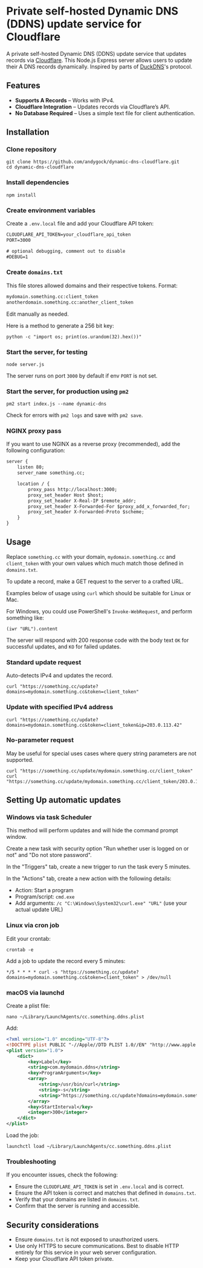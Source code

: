 # Private self-hosted Dynamic DNS (DDNS) update service for Cloudflare

A private self-hosted Dynamic DNS (DDNS) update service that updates records via [Cloudflare](https://www.cloudflare.com/). This Node.js Express server allows users to update their A DNS records dynamically. Inspired by parts of [DuckDNS](https://www.duckdns.org/)'s protocol.

## Features

- **Supports A Records** – Works with IPv4.
- **Cloudflare Integration** – Updates records via Cloudflare’s API.
- **No Database Required** – Uses a simple text file for client authentication.

## Installation

### Clone repository

    git clone https://github.com/andygock/dynamic-dns-cloudflare.git
    cd dynamic-dns-cloudflare

### Install dependencies

    npm install

### Create environment variables

Create a `.env.local` file and add your Cloudflare API token:

```txt
CLOUDFLARE_API_TOKEN=your_cloudflare_api_token
PORT=3000

# optional debugging, comment out to disable
#DEBUG=1
```

### Create `domains.txt`

This file stores allowed domains and their respective tokens. Format:

```txt
mydomain.something.cc:client_token
anotherdomain.something.cc:another_client_token
```

Edit manually as needed.

Here is a method to generate a 256 bit key:

    python -c "import os; print(os.urandom(32).hex())"

### Start the server, for testing

    node server.js

The server runs on port `3000` by default if env `PORT` is not set.

### Start the server, for production using `pm2`

    pm2 start index.js --name dynamic-dns

Check for errors with `pm2 logs` and save with `pm2 save`.

### NGINX proxy pass

If you want to use NGINX as a reverse proxy (recommended), add the following configuration:

```txt
server {
    listen 80;
    server_name something.cc;

    location / {
        proxy_pass http://localhost:3000;
        proxy_set_header Host $host;
        proxy_set_header X-Real-IP $remote_addr;
        proxy_set_header X-Forwarded-For $proxy_add_x_forwarded_for;
        proxy_set_header X-Forwarded-Proto $scheme;
    }
}
```

## Usage

Replace `something.cc` with your domain, `mydomain.something.cc` and `client_token` with your own values which much match those defined in `domains.txt`.

To update a record, make a GET request to the server to a crafted URL.

Examples below of usage using `curl` which should be suitable for Linux or Mac.

For Windows, you could use PowerShell's `Invoke-WebRequest`, and perform something like:

    (iwr "URL").content

The server will respond with 200 response code with the body text `OK` for successful updates, and `KO` for failed updates.

### Standard update request

Auto-detects IPv4 and updates the record.

    curl "https://something.cc/update?domains=mydomain.something.cc&token=client_token"

### Update with specified IPv4 address

    curl "https://something.cc/update?domains=mydomain.something.cc&token=client_token&ip=203.0.113.42"

### No-parameter request

May be useful for special uses cases where query string parameters are not supported.

    curl "https://something.cc/update/mydomain.something.cc/client_token"
    curl "https://something.cc/update/mydomain.something.cc/client_token/203.0.113.42"

## Setting Up automatic updates

### Windows via task Scheduler

This method will perform updates and will hide the command prompt window.

Create a new task with security option "Run whether user is logged on or not" and "Do not store password".

In the "Triggers" tab, create a new trigger to run the task every 5 minutes.

In the "Actions" tab, create a new action with the following details:

- Action: Start a program
- Program/script: `cmd.exe`
- Add arguments: `/c "C:\Windows\System32\curl.exe" "URL"` (use your actual update URL)

### Linux via cron job

Edit your crontab:

    crontab -e

Add a job to update the record every 5 minutes:

    */5 * * * * curl -s "https://something.cc/update?domains=mydomain.something.cc&token=client_token" > /dev/null

### macOS via launchd

Create a plist file:

    nano ~/Library/LaunchAgents/cc.something.ddns.plist

Add:

```xml
<?xml version="1.0" encoding="UTF-8"?>
<!DOCTYPE plist PUBLIC "-//Apple//DTD PLIST 1.0//EN" "http://www.apple.com/DTDs/PropertyList-1.0.dtd">
<plist version="1.0">
    <dict>
        <key>Label</key>
        <string>com.mydomain.ddns</string>
        <key>ProgramArguments</key>
        <array>
            <string>/usr/bin/curl</string>
            <string>-s</string>
            <string>"https://something.cc/update?domains=mydomain.something.cc&token=client_token"</string>
        </array>
        <key>StartInterval</key>
        <integer>300</integer>
    </dict>
</plist>
```

Load the job:

    launchctl load ~/Library/LaunchAgents/cc.something.ddns.plist

### Troubleshooting

If you encounter issues, check the following:

- Ensure the `CLOUDFLARE_API_TOKEN` is set in `.env.local` and is correct.
- Ensure the API token is correct and matches that defined in `domains.txt`.
- Verify that your domains are listed in `domains.txt`.
- Confirm that the server is running and accessible.

## Security considerations

- Ensure `domains.txt` is not exposed to unauthorized users.
- Use only HTTPS to secure communications. Best to disable HTTP entirely for this service in your web server configuration.
- Keep your Cloudflare API token private.
